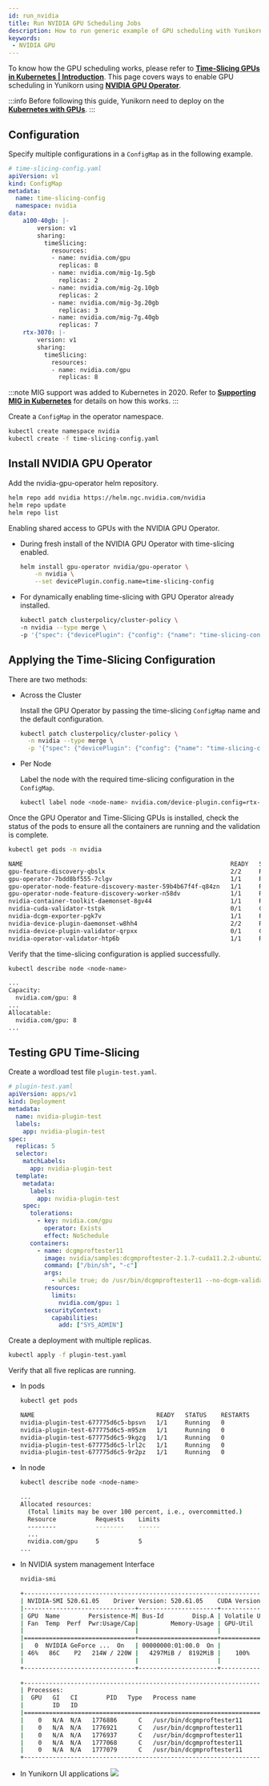 ```yaml
---
id: run_nvidia
title: Run NVIDIA GPU Scheduling Jobs
description: How to run generic example of GPU scheduling with Yunikorn.
keywords:
 - NVIDIA GPU
---
```


<!--
Licensed to the Apache Software Foundation (ASF) under one
or more contributor license agreements.  See the NOTICE file
distributed with this work for additional information
regarding copyright ownership.  The ASF licenses this file
to you under the Apache License, Version 2.0 (the
"License"); you may not use this file except in compliance
with the License.  You may obtain a copy of the License at

  http://www.apache.org/licenses/LICENSE-2.0

Unless required by applicable law or agreed to in writing,
software distributed under the License is distributed on an
"AS IS" BASIS, WITHOUT WARRANTIES OR CONDITIONS OF ANY
KIND, either express or implied.  See the License for the
specific language governing permissions and limitations
under the License.
-->

To know how the GPU scheduling works, please refer to [**Time-Slicing GPUs in Kubernetes | Introduction**](https://docs.nvidia.com/datacenter/cloud-native/gpu-operator/gpu-sharing.html#introduction). This page covers ways to enable GPU scheduling in Yunikorn using [**NVIDIA GPU Operator**](https://catalog.ngc.nvidia.com/orgs/nvidia/containers/gpu-operator).

:::info
Before following this guide, Yunikorn need to deploy on the [**Kubernetes with GPUs**](https://docs.nvidia.com/datacenter/cloud-native/kubernetes/install-k8s.html#install-kubernetes).
:::

## Configuration
Specify multiple configurations in a `ConfigMap` as in the following example.
```yaml
# time-slicing-config.yaml
apiVersion: v1
kind: ConfigMap
metadata:
  name: time-slicing-config
  namespace: nvidia
data:
    a100-40gb: |-
        version: v1
        sharing:
          timeSlicing:
            resources:
            - name: nvidia.com/gpu
              replicas: 8
            - name: nvidia.com/mig-1g.5gb
              replicas: 2
            - name: nvidia.com/mig-2g.10gb
              replicas: 2
            - name: nvidia.com/mig-3g.20gb
              replicas: 3
            - name: nvidia.com/mig-7g.40gb
              replicas: 7
    rtx-3070: |-
        version: v1
        sharing:
          timeSlicing:
            resources:
            - name: nvidia.com/gpu
              replicas: 8
```
:::note
MIG support was added to Kubernetes in 2020. Refer to [**Supporting MIG in Kubernetes**](https://www.google.com/url?q=https://docs.google.com/document/d/1mdgMQ8g7WmaI_XVVRrCvHPFPOMCm5LQD5JefgAh6N8g/edit&sa=D&source=editors&ust=1655578433019961&usg=AOvVaw1F-OezvM-Svwr1lLsdQmu3) for details on how this works.
:::

Create a `ConfigMap` in the operator namespace. 
```bash
kubectl create namespace nvidia
kubectl create -f time-slicing-config.yaml
```

## Install NVIDIA GPU Operator
Add the nvidia-gpu-operator helm repository.
```bash
helm repo add nvidia https://helm.ngc.nvidia.com/nvidia
helm repo update
helm repo list
```

Enabling shared access to GPUs with the NVIDIA GPU Operator.
- During fresh install of the NVIDIA GPU Operator with time-slicing enabled.
  ```bash
  helm install gpu-operator nvidia/gpu-operator \
      -n nvidia \
      --set devicePlugin.config.name=time-slicing-config
  ```

- For dynamically enabling time-slicing with GPU Operator already installed.
  ```bash
  kubectl patch clusterpolicy/cluster-policy \
  -n nvidia --type merge \
  -p '{"spec": {"devicePlugin": {"config": {"name": "time-slicing-config"}}}}'
  ```

## Applying the Time-Slicing Configuration
There are two methods:
- Across the Cluster

  Install the GPU Operator by passing the time-slicing `ConfigMap` name and the default configuration.
  ```bash
  kubectl patch clusterpolicy/cluster-policy \
    -n nvidia --type merge \
    -p '{"spec": {"devicePlugin": {"config": {"name": "time-slicing-config", "default": "rtx-3070"}}}}'
  ```

- Per Node

  Label the node with the required time-slicing configuration in the `ConfigMap`.
  ```bash
  kubectl label node <node-name> nvidia.com/device-plugin.config=rtx-3070
  ```

Once the GPU Operator and Time-Slicing GPUs is installed, check the status of the pods to ensure all the containers are running and the validation is complete.
```bash
kubectl get pods -n nvidia
```

```bash
NAME                                                          READY   STATUS      RESTARTS   AGE
gpu-feature-discovery-qbslx                                   2/2     Running     0          20h
gpu-operator-7bdd8bf555-7clgv                                 1/1     Running     0          20h
gpu-operator-node-feature-discovery-master-59b4b67f4f-q84zn   1/1     Running     0          20h
gpu-operator-node-feature-discovery-worker-n58dv              1/1     Running     0          20h
nvidia-container-toolkit-daemonset-8gv44                      1/1     Running     0          20h
nvidia-cuda-validator-tstpk                                   0/1     Completed   0          20h
nvidia-dcgm-exporter-pgk7v                                    1/1     Running     1          20h
nvidia-device-plugin-daemonset-w8hh4                          2/2     Running     0          20h
nvidia-device-plugin-validator-qrpxx                          0/1     Completed   0          20h
nvidia-operator-validator-htp6b                               1/1     Running     0          20h
```
Verify that the time-slicing configuration is applied successfully.
```bash
kubectl describe node <node-name>
```

```bash
...
Capacity:
  nvidia.com/gpu: 8
...
Allocatable:
  nvidia.com/gpu: 8
...
```

## Testing GPU Time-Slicing
Create a wordload test file `plugin-test.yaml`.
```yaml
# plugin-test.yaml
apiVersion: apps/v1
kind: Deployment
metadata:
  name: nvidia-plugin-test
  labels:
    app: nvidia-plugin-test
spec:
  replicas: 5
  selector:
    matchLabels:
      app: nvidia-plugin-test
  template:
    metadata:
      labels:
        app: nvidia-plugin-test
    spec:
      tolerations:
        - key: nvidia.com/gpu
          operator: Exists
          effect: NoSchedule
      containers:
        - name: dcgmproftester11
          image: nvidia/samples:dcgmproftester-2.1.7-cuda11.2.2-ubuntu20.04
          command: ["/bin/sh", "-c"]
          args:
            - while true; do /usr/bin/dcgmproftester11 --no-dcgm-validation -t 1004 -d 300; sleep 30; done
          resources:
            limits:
              nvidia.com/gpu: 1
          securityContext:
            capabilities:
              add: ["SYS_ADMIN"]
```

Create a deployment with multiple replicas.
```bash
kubectl apply -f plugin-test.yaml
```

Verify that all five replicas are running.
- In pods
  ```bash
  kubectl get pods
  ```

  ```bash
  NAME                                  READY   STATUS    RESTARTS   AGE
  nvidia-plugin-test-677775d6c5-bpsvn   1/1     Running   0          8m8s
  nvidia-plugin-test-677775d6c5-m95zm   1/1     Running   0          8m8s
  nvidia-plugin-test-677775d6c5-9kgzg   1/1     Running   0          8m8s
  nvidia-plugin-test-677775d6c5-lrl2c   1/1     Running   0          8m8s
  nvidia-plugin-test-677775d6c5-9r2pz   1/1     Running   0          8m8s
  ```
- In node
  ```bash
  kubectl describe node <node-name>
  ```

  ```bash
  ...
  Allocated resources:
    (Total limits may be over 100 percent, i.e., overcommitted.)
    Resource           Requests    Limits
    --------           --------    ------
    ...
    nvidia.com/gpu     5           5
  ...
  ```
- In NVIDIA system management Interface
  ```bash
  nvidia-smi
  ```

  ```bash
  +-----------------------------------------------------------------------------+
  | NVIDIA-SMI 520.61.05    Driver Version: 520.61.05    CUDA Version: 11.8     |
  |-------------------------------+----------------------+----------------------+
  | GPU  Name        Persistence-M| Bus-Id        Disp.A | Volatile Uncorr. ECC |
  | Fan  Temp  Perf  Pwr:Usage/Cap|         Memory-Usage | GPU-Util  Compute M. |
  |                               |                      |               MIG M. |
  |===============================+======================+======================|
  |   0  NVIDIA GeForce ...  On   | 00000000:01:00.0  On |                  N/A |
  | 46%   86C    P2   214W / 220W |   4297MiB /  8192MiB |    100%      Default |
  |                               |                      |                  N/A |
  +-------------------------------+----------------------+----------------------+
                                                                                
  +-----------------------------------------------------------------------------+
  | Processes:                                                                  |
  |  GPU   GI   CI        PID   Type   Process name                  GPU Memory |
  |        ID   ID                                                   Usage      |
  |=============================================================================|
  |    0   N/A  N/A   1776886      C   /usr/bin/dcgmproftester11         764MiB |
  |    0   N/A  N/A   1776921      C   /usr/bin/dcgmproftester11         764MiB |
  |    0   N/A  N/A   1776937      C   /usr/bin/dcgmproftester11         764MiB |
  |    0   N/A  N/A   1777068      C   /usr/bin/dcgmproftester11         764MiB |
  |    0   N/A  N/A   1777079      C   /usr/bin/dcgmproftester11         764MiB |
  +-----------------------------------------------------------------------------+
  ```

- In Yunikorn UI applications
![](../../assets/yunikorn-gpu-time-slicing.png)
